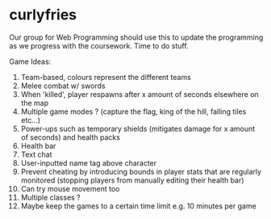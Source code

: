 # curlyfries
Our group for Web Programming should use this to update the programming as we progress with the coursework.
Time to do stuff.



Game Ideas:
1. Team-based, colours represent the different teams 
2. Melee combat w/ swords 
3. When 'killed', player respawns after x amount of seconds elsewhere on the map 
4. Multiple game modes ? (capture the flag, king of the hill, falling tiles etc...)
5. Power-ups such as temporary shields (mitigates damage for x amount of seconds) and health packs 
6. Health bar 
7. Text chat 
8. User-inputted name tag above character
9. Prevent cheating by introducing bounds in player stats that are regularly monitored (stopping players from manually editing their health bar)
10. Can try mouse movement too
11. Multiple classes ?
12. Maybe keep the games to a certain time limit e.g. 10 minutes per game
